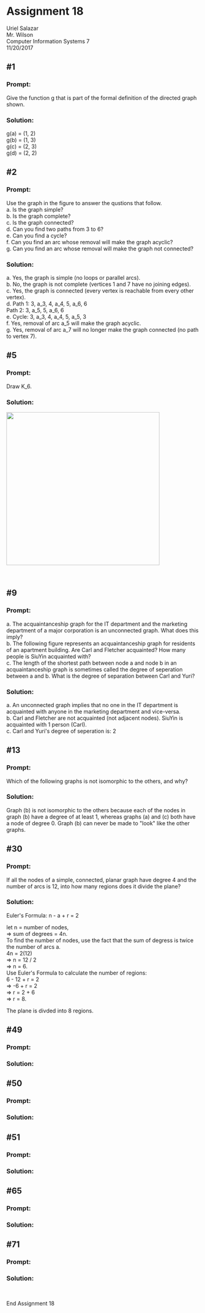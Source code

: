 # Assignment 18
Uriel Salazar  
Mr. Wilson  
Computer Information Systems 7  
11/20/2017


## &#35;1

### Prompt:

Give the function g that is part of the formal definition of the directed graph shown.

### Solution:

g(a) = (1, 2)  
g(b) = (1, 3)  
g(c) = (2, 3)  
g(d) = (2, 2)  


## &#35;2

### Prompt:

Use the graph in the figure to answer the qustions that follow.  
a. Is the graph simple?  
b. Is the graph complete?  
c. Is the graph connected?  
d. Can you find two paths from 3 to 6?  
e. Can you find a cycle?  
f. Can you find an arc whose removal will make the graph acyclic?  
g. Can you find an arc whose removal will make the graph not connected?  

### Solution:

a. Yes, the graph is simple (no loops or parallel arcs).  
b. No, the graph is not complete (vertices 1 and 7 have no joining edges).  
c. Yes, the graph is connected (every vertex is reachable from every other vertex).  
d. Path 1: 3, a_3, 4, a_4, 5, a_6, 6  
Path 2: 3, a_5, 5, a_6, 6  
e. Cycle: 3, a_3, 4, a_4, 5, a_5, 3  
f. Yes, removal of arc a_5 will make the graph acyclic.  
g. Yes, removal of arc a_7 will no longer make the graph connected (no path to vertex 7).  

## &#35;5

### Prompt:

Draw K_6.

### Solution:

<img src="https://i.imgur.com/PKGBqoa.png" width="400" />

&nbsp;

## &#35;9

### Prompt:

a. The acquaintanceship graph for the IT department and the marketing department of a major corporation is an unconnected graph. What does this imply?  
b. The following figure represents an acquaintanceship graph for residents of an apartment building. Are Carl and Fletcher acquainted? How many people is SiuYin acquainted with?  
c. The length of the shortest path between node a and node b in an acquaintanceship graph is sometimes called the degree of seperation between a and b. What is the degree of separation between Carl and Yuri?  

### Solution:

a. An unconnected graph implies that no one in the IT department is acquainted with anyone in the marketing department and vice-versa.  
b. Carl and Fletcher are not acquainted (not adjacent nodes). SiuYin is acquainted with 1 person (Carl).  
c. Carl and Yuri's degree of seperation is: 2  

## &#35;13

### Prompt:

Which of the following graphs is not isomorphic to the others, and why?

### Solution:

Graph (b) is not isomorphic to the others because each of the nodes in graph (b) have a degree of at least 1, whereas graphs (a) and (c) both have a node of degree 0. Graph (b) can never be made to "look" like the other graphs.  

## &#35;30

### Prompt:

If all the nodes of a simple, connected, planar graph have degree 4 and the number of arcs is 12, into how many regions does it divide the plane?

### Solution:

Euler's Formula: n - a + r = 2  

let n = number of nodes,  
 => sum of degrees = 4n.  
 To find the number of nodes, use the fact that the sum of degress is twice the number of arcs a.  
 4n = 2(12)  
 => n = 12 / 2  
 => n = 6.  
 Use Euler's Formula to calculate the number of regions:  
 6 - 12 + r = 2  
 => -6 + r = 2  
 => r = 2 + 6  
 => r = 8.  
 
 The plane is divded into 8 regions.

## &#35;49

### Prompt:

### Solution:





## &#35;50

### Prompt:

### Solution:





## &#35;51

### Prompt:

### Solution:





## &#35;65

### Prompt:

### Solution:




## &#35;71

### Prompt:

### Solution:




&nbsp;

End Assignment 18
